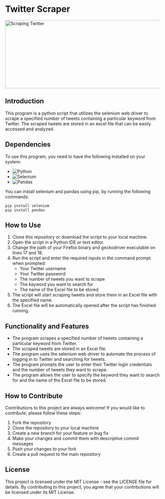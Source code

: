 # Twitter Scraper

<img src="https://website.understandingdata.com/wp-content/uploads/2022/02/scraping-twitter-1024x440.jpg" alt="Scraping Twitter" width="512" height="220" />

## Introduction
This program is a python script that utilizes the selenium web driver to scrape a specified number of tweets containing a particular keyword from Twitter. The scraped tweets are stored in an excel file that can be easily accessed and analyzed.

## Dependencies
To use this program, you need to have the following installed on your system:
- ![Python](https://img.shields.io/badge/python-3670A0?style=for-the-badge&logo=python&logoColor=ffdd54)
- ![Selenium](https://img.shields.io/badge/-selenium-%43B02A?style=for-the-badge&logo=selenium&logoColor=white)
- ![Pandas](https://img.shields.io/badge/pandas-%23150458.svg?style=for-the-badge&logo=pandas&logoColor=white)

You can install selenium and pandas using pip, by running the following commands:
```
pip install selenium
pip install pandas
```
## How to Use
1. Clone this repository or download the script to your local machine.
2. Open the script in a Python IDE or text editor.
3. Change the path of your Firefox binary and geckodriver executable on lines 17 and 18.
4. Run the script and enter the required inputs in the command prompt when prompted:
    - Your Twitter username
    - Your Twitter password
    - The number of tweets you want to scrape
    - The keyword you want to search for
    - The name of the Excel file to be stored
5. The script will start scraping tweets and store them in an Excel file with the specified name.
6. The Excel file will be automatically opened after the script has finished running.

## Functionality and Features
- The program scrapes a specified number of tweets containing a particular keyword from Twitter.
- The scraped tweets are stored in an Excel file.
- The program uses the selenium web driver to automate the process of logging in to Twitter and searching for tweets.
- The program prompts the user to enter their Twitter login credentials and the number of tweets they want to scrape.
- The program allows the user to specify the keyword they want to search for and the name of the Excel file to be stored.

## How to Contribute
Contributions to this project are always welcome! If you would like to contribute, please follow these steps:

1. Fork the repository
2. Clone the repository to your local machine
3. Create a new branch for your feature or bug fix
4. Make your changes and commit them with descriptive commit messages
5. Push your changes to your fork
6. Create a pull request to the main repository

## License
This project is licensed under the MIT License - see the LICENSE file for details. By contributing to this project, you agree that your contributions will be licensed under its MIT License.
